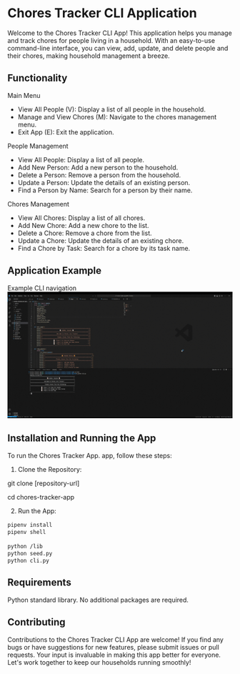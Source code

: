 # Chores Tracker CLI Application

Welcome to the Chores Tracker CLI App! This application helps you manage and track chores for people living in a household. With an easy-to-use command-line interface, you can view, add, update, and delete people and their chores, making household management a breeze.

## Functionality

Main Menu
- View All People (V): Display a list of all people in the household.
- Manage and View Chores (M): Navigate to the chores management menu.
- Exit App (E): Exit the application.

People Management
- View All People: Display a list of all people.
- Add New Person: Add a new person to the household.
- Delete a Person: Remove a person from the household.
- Update a Person: Update the details of an existing person.
- Find a Person by Name: Search for a person by their name.

Chores Management
- View All Chores: Display a list of all chores.
- Add New Chore: Add a new chore to the list.
- Delete a Chore: Remove a chore from the list.
- Update a Chore: Update the details of an existing chore.
- Find a Chore by Task: Search for a chore by its task name.

## Application Example
Example CLI navigation
![Chores Tracker Demo](ChoresGif.gif)

## Installation and Running the App
To run the Chores Tracker App. app, follow these steps:

1. Clone the Repository:
 
git clone [repository-url]

cd chores-tracker-app

2. Run the App:

```console
pipenv install
pipenv shell

python /lib
python seed.py
python cli.py

```
## Requirements
Python standard library. No additional packages are required.

## Contributing
Contributions to the Chores Tracker CLI App are welcome! If you find any bugs or have suggestions for new features, please submit issues or pull requests. Your input is invaluable in making this app better for everyone. Let's work together to keep our households running smoothly!